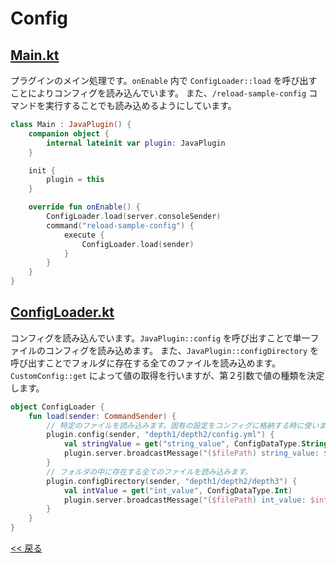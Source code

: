 # Config

## [Main.kt](src/main/kotlin/com/github/syari/spigot/api/sample/config/Main.kt)
プラグインのメイン処理です。`onEnable` 内で `ConfigLoader::load` を呼び出すことによりコンフィグを読み込んでいます。
また、`/reload-sample-config` コマンドを実行することでも読み込めるようにしています。

```kotlin
class Main : JavaPlugin() {
    companion object {
        internal lateinit var plugin: JavaPlugin
    }

    init {
        plugin = this
    }

    override fun onEnable() {
        ConfigLoader.load(server.consoleSender)
        command("reload-sample-config") {
            execute {
                ConfigLoader.load(sender)
            }
        }
    }
}
```

## [ConfigLoader.kt](src/main/kotlin/com/github/syari/spigot/api/sample/config/ConfigLoader.kt)
コンフィグを読み込んでいます。`JavaPlugin::config` を呼び出すことで単一ファイルのコンフィグを読み込めます。
また、`JavaPlugin::configDirectory` を呼び出すことでフォルダに存在する全てのファイルを読み込めます。
`CustomConfig::get` によって値の取得を行いますが、第２引数で値の種類を決定します。

```kotlin
object ConfigLoader {
    fun load(sender: CommandSender) {
        // 特定のファイルを読み込みます。固有の設定をコンフィグに格納する時に使います。
        plugin.config(sender, "depth1/depth2/config.yml") {
            val stringValue = get("string_value", ConfigDataType.String)
            plugin.server.broadcastMessage("($filePath) string_value: $stringValue")
        }
        // フォルダの中に存在する全てのファイルを読み込みます。
        plugin.configDirectory(sender, "depth1/depth2/depth3") {
            val intValue = get("int_value", ConfigDataType.Int)
            plugin.server.broadcastMessage("($filePath) int_value: $intValue")
        }
    }
}
```

[<< 戻る](../README.md)